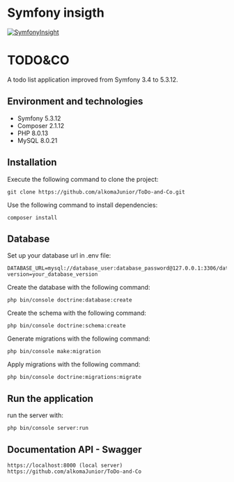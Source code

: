 # Symfony insigth
[![SymfonyInsight](https://insight.symfony.com/projects/c7c5cb69-7966-4c74-a51e-91679d082623/big.svg)](https://insight.symfony.com/projects/c7c5cb69-7966-4c74-a51e-91679d082623)


# TODO&CO

A todo list application improved from Symfony 3.4 to 5.3.12.

## Environment and technologies
* Symfony 5.3.12
* Composer 2.1.12
* PHP 8.0.13
* MySQL 8.0.21

## Installation
Execute the following command to clone the project:
```
git clone https://github.com/alkomaJunior/ToDo-and-Co.git
```
Use the following command to install dependencies:
```
composer install
```
## Database
Set up your database url in .env file:
```
DATABASE_URL=mysql://database_user:database_password@127.0.0.1:3306/database_name?version=your_database_version
```
Create the database with the following command:
```
php bin/console doctrine:database:create
```
Create the schema with the following command:
```
php bin/console doctrine:schema:create
```
Generate migrations with the following command:
```
php bin/console make:migration
```

Apply migrations with the following command:
```
php bin/console doctrine:migrations:migrate
```
## Run the application
run the server with:
```
php bin/console server:run
```
## Documentation API - Swagger
```
https://localhost:8000 (local server)
https://github.com/alkomaJunior/ToDo-and-Co
```
